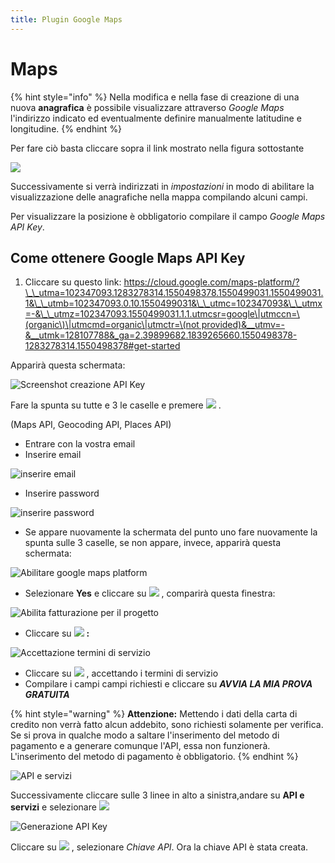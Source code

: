```yaml
---
title: Plugin Google Maps
---
```


# Maps

{% hint style="info" %}
Nella modifica e nella fase di creazione di una nuova **anagrafica** è possibile visualizzare attraverso _Google Maps_ l'indirizzo indicato ed eventualmente definire manualmente latitudine e longitudine.
{% endhint %}

Per fare ciò basta cliccare sopra il link mostrato nella figura sottostante

![](../../../.gitbook/assets/mapsapikey.PNG)

Successivamente si verrà indirizzati in _impostazioni_ in modo di abilitare la visualizzazione delle anagrafiche nella mappa compilando alcuni campi.

Per visualizzare la posizione è obbligatorio compilare il campo _Google Maps API Key_.

## Come ottenere Google Maps API Key

1. Cliccare su questo link: [https://cloud.google.com/maps-platform/?\_\_utma=102347093.1283278314.1550498378.1550499031.1550499031.1&\_\_utmb=102347093.0.10.1550499031&\_\_utmc=102347093&\_\_utmx=-&\_\_utmz=102347093.1550499031.1.1.utmcsr=google\|utmccn=\(organic\)\|utmcmd=organic\|utmctr=\(not provided\)&\_\_utmv=-&\_\_utmk=128107788&\_ga=2.39899682.1839265660.1550498378-1283278314.1550498378\#get-started](https://cloud.google.com/maps-platform/?__utma=102347093.1283278314.1550498378.1550499031.1550499031.1&__utmb=102347093.0.10.1550499031&__utmc=102347093&__utmx=-&__utmz=102347093.1550499031.1.1.utmcsr=google|utmccn=%28organic%29|utmcmd=organic|utmctr=%28not%20provided%29&__utmv=-&__utmk=128107788&_ga=2.39899682.1839265660.1550498378-1283278314.1550498378#get-started)

Apparirà questa schermata:

![Screenshot creazione API Key](../../../.gitbook/assets/googleplatform1.PNG)

Fare la spunta su tutte e 3 le caselle e premere ![](../../../.gitbook/assets/continua.PNG) .

(Maps API, Geocoding API, Places API)

* Entrare con la vostra email
* Inserire email

![inserire email](../../../.gitbook/assets/email%20%284%29.PNG)

* Inserire password

![inserire password](../../../.gitbook/assets/password%20%282%29.PNG)

* Se appare nuovamente la schermata del punto uno fare nuovamente la spunta sulle 3 caselle, se non appare, invece, apparirà questa schermata:

![Abilitare google maps platform](../../../.gitbook/assets/progetto.PNG)

* Selezionare **Yes** e cliccare su ![](../../../.gitbook/assets/next.PNG) , comparirà questa finestra:

![Abilita fatturazione per il progetto](../../../.gitbook/assets/fatturazione.PNG)

* Cliccare su ![](../../../.gitbook/assets/creaccountdifatturazione.PNG) **:**

![Accettazione termini di servizio ](../../../.gitbook/assets/1di2.PNG)

* Cliccare su ![](../../../.gitbook/assets/accettaecontinua.PNG) , accettando i termini di servizio
* Compilare i campi campi richiesti e cliccare su _**AVVIA LA MIA PROVA GRATUITA**_

{% hint style="warning" %}
**Attenzione:** Mettendo i dati della carta di credito non verrà fatto alcun addebito, sono richiesti solamente per verifica. Se si prova in qualche modo a saltare l'inserimento del metodo di pagamento e a generare comunque l'API, essa non funzionerà. L'inserimento del metodo di pagamento è obbligatorio.
{% endhint %}

![API e servizi](../../../.gitbook/assets/apieservizi.PNG)

Successivamente cliccare sulle 3 linee in alto a sinistra,andare su **API e servizi** e selezionare ![](../../../.gitbook/assets/credenziali.PNG) 

![Generazione API Key](../../../.gitbook/assets/chiaveapi.PNG)

Cliccare su ![](../../../.gitbook/assets/creacredenziali.PNG) , selezionare _Chiave API_. Ora la chiave API è stata creata.

